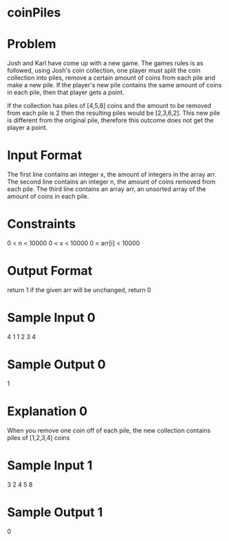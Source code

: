 # coinPiles

# Problem

Josh and Karl have come up with a new game. The games rules is as followed, using Josh's coin collection, one player must split the coin collection into piles, remove a certain amount of coins from each pile and make a new pile. If the player's new pile contains the same amount of coins in each pile, then that player gets a point.

If the collection has piles of [4,5,8] coins and the amount to be removed from each pile is 2 then the resulting piles would be [2,3,6,2]. This new pile is different from the original pile, therefore this outcome does not get the player a point.

# Input Format

The first line contains an integer x, the amount of integers in the array arr.
The second line contains an integer n, the amount of coins removed from each pile.
The third line contains an array arr, an unsorted array of the amount of coins in each pile.


# Constraints

0 < n < 10000
0 < x < 10000
0 < arr[i] < 10000


# Output Format

return 1 if the given arr will be unchanged, return 0

# Sample Input 0

4
1
1 2 3 4
# Sample Output 0

1
# Explanation 0

When you remove one coin off of each pile, the new collection contains piles of [1,2,3,4] coins

# Sample Input 1

3
2
4 5 8
# Sample Output 1

0
